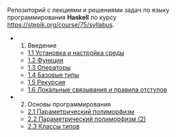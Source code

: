 
Репозиторий с лекциями и решениями задач по языку программирования **Haskell** по курсу https://stepik.org/course/75/syllabus.

- 1. Введение
  - [1.1 Установка и настройка среды](./lecture_1/lecture_1.1/lecture_1.1.md)
  - [1.2 Функции](./lecture_1/lecture_1.2/lecture_1.2.md)
  - [1.3 Операторы](./lecture_1/lecture_1.3/lecture_1.3.md)
  - [1.4 Базовые типы](./lecture_1/lecture_1.4/lecture_1.4.md)
  - [1.5 Рекурсия](./lecture_1/lecture_1.5/lecture_1.5.md)
  - [1.6 Локальные связывания и правила отступов](./lecture_1/lecture_1.6/lecture_1.6.md)
- 2. Основы программирования
  - [2.1 Параметрический полиморфизм](./lecture_2/lecture_2.1/lecture_2.1.md)
  - [2.2 Параметрический полиморфизм (2)](./lecture_2/lecture_2.2/lecture_2.2.md)
  - [2.3 Классы типов](./lecture_2/lecture_2.3/lecture_2.3.md)
